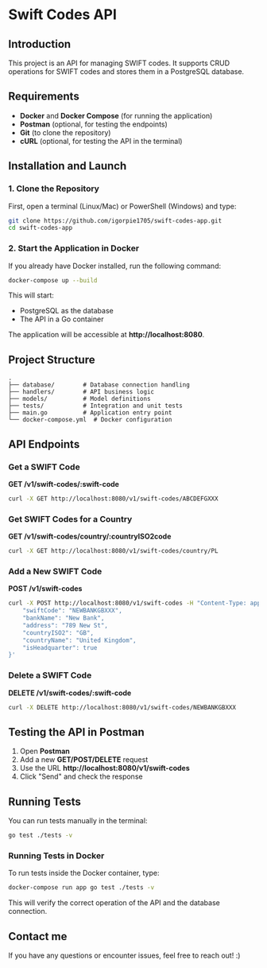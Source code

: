 # Swift Codes API

## Introduction
This project is an API for managing SWIFT codes. It supports CRUD operations for SWIFT codes and stores them in a PostgreSQL database.

## Requirements
- **Docker** and **Docker Compose** (for running the application)
- **Postman** (optional, for testing the endpoints)
- **Git** (to clone the repository)
- **cURL** (optional, for testing the API in the terminal)

## Installation and Launch
### 1. Clone the Repository
First, open a terminal (Linux/Mac) or PowerShell (Windows) and type:
```sh
git clone https://github.com/igorpie1705/swift-codes-app.git
cd swift-codes-app
```

### 2. Start the Application in Docker
If you already have Docker installed, run the following command:
```sh
docker-compose up --build
```
This will start:
- PostgreSQL as the database
- The API in a Go container

The application will be accessible at **http://localhost:8080**.

## Project Structure
```
.
├── database/        # Database connection handling
├── handlers/        # API business logic
├── models/          # Model definitions
├── tests/           # Integration and unit tests
├── main.go          # Application entry point
└── docker-compose.yml  # Docker configuration
```

## API Endpoints

### Get a SWIFT Code
**GET /v1/swift-codes/:swift-code**
```sh
curl -X GET http://localhost:8080/v1/swift-codes/ABCDEFGXXX
```

### Get SWIFT Codes for a Country
**GET /v1/swift-codes/country/:countryISO2code**
```sh
curl -X GET http://localhost:8080/v1/swift-codes/country/PL
```

### Add a New SWIFT Code
**POST /v1/swift-codes**
```sh
curl -X POST http://localhost:8080/v1/swift-codes -H "Content-Type: application/json" -d '{
    "swiftCode": "NEWBANKGBXXX",
    "bankName": "New Bank",
    "address": "789 New St",
    "countryISO2": "GB",
    "countryName": "United Kingdom",
    "isHeadquarter": true
}'
```

### Delete a SWIFT Code
**DELETE /v1/swift-codes/:swift-code**
```sh
curl -X DELETE http://localhost:8080/v1/swift-codes/NEWBANKGBXXX
```

## Testing the API in Postman
1. Open **Postman**  
2. Add a new **GET/POST/DELETE** request  
3. Use the URL **http://localhost:8080/v1/swift-codes**  
4. Click "Send" and check the response  

## Running Tests
You can run tests manually in the terminal:
```sh
go test ./tests -v
```

### Running Tests in Docker
To run tests inside the Docker container, type:
```sh
docker-compose run app go test ./tests -v
```
This will verify the correct operation of the API and the database connection.

## Contact me
If you have any questions or encounter issues, feel free to reach out! :)
